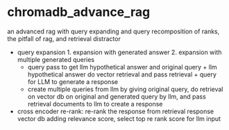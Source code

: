 # chromadb_advance_rag
an advanced rag with query expanding and query recomposition of ranks, the pitfall of rag, and retrieval distractor 
- query expansion 1. expansion with generated answer 2. expansion with multiple generated queries
  - query pass to get llm hypothetical answer and original query + llm hypothetical answer do vector retrieval and pass retrieval + query for LLM to generate a response
  -  create multiple queries from llm by giving original query, do retrieval on vector db on original and generated query by llm, and pass retrieval documents to llm to create a response
- cross encoder re-rank: re-rank the response  from retrieval response vector db adding relevance score, select top re rank score for llm input
